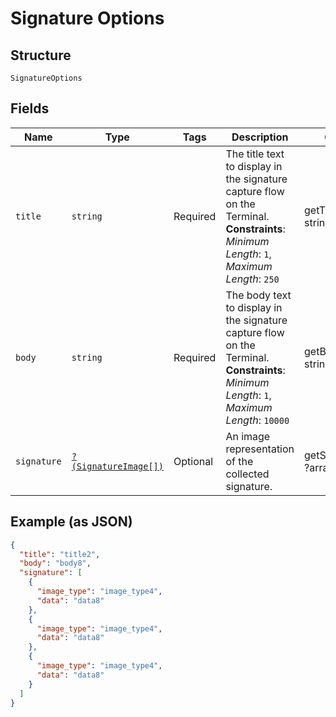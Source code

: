 
# Signature Options

## Structure

`SignatureOptions`

## Fields

| Name | Type | Tags | Description | Getter | Setter |
|  --- | --- | --- | --- | --- | --- |
| `title` | `string` | Required | The title text to display in the signature capture flow on the Terminal.<br>**Constraints**: *Minimum Length*: `1`, *Maximum Length*: `250` | getTitle(): string | setTitle(string title): void |
| `body` | `string` | Required | The body text to display in the signature capture flow on the Terminal.<br>**Constraints**: *Minimum Length*: `1`, *Maximum Length*: `10000` | getBody(): string | setBody(string body): void |
| `signature` | [`?(SignatureImage[])`](../../doc/models/signature-image.md) | Optional | An image representation of the collected signature. | getSignature(): ?array | setSignature(?array signature): void |

## Example (as JSON)

```json
{
  "title": "title2",
  "body": "body8",
  "signature": [
    {
      "image_type": "image_type4",
      "data": "data8"
    },
    {
      "image_type": "image_type4",
      "data": "data8"
    },
    {
      "image_type": "image_type4",
      "data": "data8"
    }
  ]
}
```

